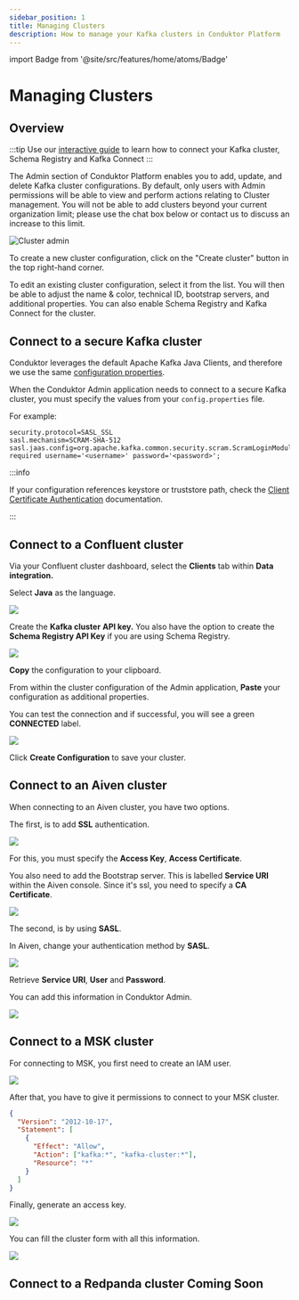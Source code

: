 ```yaml
---
sidebar_position: 1
title: Managing Clusters
description: How to manage your Kafka clusters in Conduktor Platform
---
```


import Badge from '@site/src/features/home/atoms/Badge'

# Managing Clusters

## Overview

:::tip
Use our [interactive guide](https://conduktor.navattic.com/cluster-configuration) to learn how to connect your Kafka cluster, Schema Registry and Kafka Connect
:::

The Admin section of Conduktor Platform enables you to add, update, and delete Kafka cluster configurations. By default, only users with Admin permissions will be able to view and perform actions relating to Cluster management. You will not be able to add clusters beyond your current organization limit; please use the chat box below or contact us to discuss an increase to this limit.

![Cluster admin](/img/admin/cluster-admin.png)

To create a new cluster configuration, click on the "Create cluster" button in the top right-hand corner.

To edit an existing cluster configuration, select it from the list. You will then be able to adjust the name & color, technical ID, bootstrap servers, and additional properties. You can also enable Schema Registry and Kafka Connect for the cluster.

## Connect to a secure Kafka cluster

Conduktor leverages the default Apache Kafka Java Clients, and therefore we use the same [configuration properties](https://kafka.apache.org/documentation/#consumerconfigs).

When the Conduktor Admin application needs to connect to a secure Kafka cluster, you must specify the values from your `config.properties` file.

For example:

```
security.protocol=SASL_SSL
sasl.mechanism=SCRAM-SHA-512
sasl.jaas.config=org.apache.kafka.common.security.scram.ScramLoginModule required username='<username>' password='<password>';
```

:::info 

If your configuration references keystore or truststore path, check the [Client Certificate Authentication](https://docs.conduktor.io/platform/configuration/ssl-tls-configuration/#client-certificate-authentication) documentation.

:::

## Connect to a Confluent cluster

Via your Confluent cluster dashboard, select the **Clients** tab within **Data integration.**

Select **Java** as the language.

![](/img/admin/confluent-language.png)

Create the **Kafka cluster** **API key.** You also have the option to create the **Schema Registry API Key** if you are using Schema Registry.

![](/img/admin/confluent-api-key.png)

**Copy** the configuration to your clipboard.

From within the cluster configuration of the Admin application, **Paste** your configuration as additional properties.

You can test the connection and if successful, you will see a green **CONNECTED** label.

![](/img/admin/confluent-connection.png)

Click **Create Configuration** to save your cluster.&#x20;

## Connect to an Aiven cluster

When connecting to an Aiven cluster, you have two options.

The first, is to add **SSL** authentication.

![](/img/admin/aiven-ssl-home.png)

For this, you must specify the **Access Key**, **Access Certificate**.

You also need to add the Bootstrap server. This is labelled **Service URI** within the Aiven console.&#x20; Since it's ssl, you need to specify a **CA Certificate**.

![](/img/admin/aiven-ssl.png)

The second, is by using **SASL**.

In Aiven, change your authentication method by **SASL**.

![](/img/admin/aiven-sasl-home.png)

Retrieve **Service URI**, **User** and **Password**.

You can add this information in Conduktor Admin.

![](/img/admin/aiven-sasl.png)

## Connect to a MSK cluster

For connecting to MSK, you first need to create an IAM user.

![](/img/admin/msk-iam-user.png)

After that, you have to give it permissions to connect to your MSK cluster.

```json
{
  "Version": "2012-10-17",
  "Statement": [
    {
      "Effect": "Allow",
      "Action": ["kafka:*", "kafka-cluster:*"],
      "Resource": "*"
    }
  ]
}
```

Finally, generate an access key.

![](/img/admin/msk-access-key.png)

You can fill the cluster form with all this information.

![](/img/admin/msk-conduktor.png)

## Connect to a Redpanda cluster <Badge type="soon">Coming Soon</Badge>
